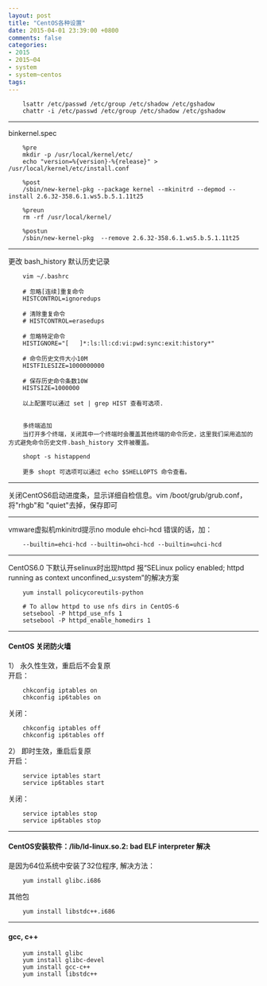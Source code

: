 ```yaml
---
layout: post
title: "CentOS各种设置"
date: 2015-04-01 23:39:00 +0800
comments: false
categories:
- 2015
- 2015~04
- system
- system~centos
tags:
---
```



```
	lsattr /etc/passwd /etc/group /etc/shadow /etc/gshadow
	chattr -i /etc/passwd /etc/group /etc/shadow /etc/gshadow
```

-------------

binkernel.spec
```
	%pre
	mkdir -p /usr/local/kernel/etc/
	echo "version=%{version}-%{release}" > /usr/local/kernel/etc/install.conf

	%post
	/sbin/new-kernel-pkg --package kernel --mkinitrd --depmod --install 2.6.32-358.6.1.ws5.b.5.1.11t25

	%preun
	rm -rf /usr/local/kernel/

	%postun
	/sbin/new-kernel-pkg  --remove 2.6.32-358.6.1.ws5.b.5.1.11t25
```

-------------

更改 bash_history 默认历史记录

```
	vim ~/.bashrc

	# 忽略[连续]重复命令
	HISTCONTROL=ignoredups

	# 清除重复命令
	# HISTCONTROL=erasedups

	# 忽略特定命令
	HISTIGNORE="[   ]*:ls:ll:cd:vi:pwd:sync:exit:history*"

	# 命令历史文件大小10M
	HISTFILESIZE=1000000000

	# 保存历史命令条数10W
	HISTSIZE=1000000

	以上配置可以通过 set | grep HIST 查看可选项.


	多终端追加
	当打开多个终端，关闭其中一个终端时会覆盖其他终端的命令历史，这里我们采用追加的方式避免命令历史文件.bash_history 文件被覆盖。

	shopt -s histappend

	更多 shopt 可选项可以通过 echo $SHELLOPTS 命令查看。
```

-----------

关闭CentOS6启动进度条，显示详细自检信息。vim /boot/grub/grub.conf，将"rhgb"和 "quiet"去掉，保存即可

-----------

vmware虚拟机mkinitrd提示no module ehci-hcd 错误的话，加：
```
	--builtin=ehci-hcd --builtin=ohci-hcd --builtin=uhci-hcd
```

-----------

CentOS6.0 下默认开selinux时出现httpd 报“SELinux policy enabled; httpd running as context unconfined_u:system”的解决方案
```
	yum install policycoreutils-python

	# To allow httpd to use nfs dirs in CentOS-6
	setsebool -P httpd_use_nfs 1
	setsebool -P httpd_enable_homedirs 1
```

-----------

#### CentOS 关闭防火墙
1） 永久性生效，重启后不会复原  
开启：
```
	chkconfig iptables on
	chkconfig ip6tables on
```
关闭：
```
	chkconfig iptables off
	chkconfig ip6tables off
```

2） 即时生效，重启后复原  
开启：
```
	service iptables start
	service ip6tables start
```
关闭：
```
	service iptables stop
	service ip6tables stop
```

------------

#### CentOS安装软件：/lib/ld-linux.so.2: bad ELF interpreter 解决
是因为64位系统中安装了32位程序, 解决方法：
```
	yum install glibc.i686
```

其他包
```
	yum install libstdc++.i686
```

-------------

#### gcc, c++
```
	yum install glibc
	yum install glibc-devel
	yum install gcc-c++
	yum install libstdc++
```

